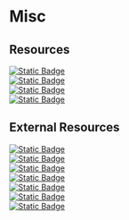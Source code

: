 # Misc
## Resources
[![Static Badge](https://img.shields.io/badge/Minecraft%20configs-%23164A12)](https://github.com/kareiku/misc/tree/main/minecraft/config)
<br>
[![Static Badge](https://img.shields.io/badge/Minecraft%20custom%20datapacks-%2311104A)](https://github.com/kareiku/misc/tree/main/minecraft/datapacks)
<br>
[![Static Badge](https://img.shields.io/badge/Minecraft%20resource%20list-%23FCC705)](https://github.com/kareiku/misc/tree/main/minecraft/resources.md)
<br>
[![Static Badge](https://img.shields.io/badge/Terraria%20mod%20list-%2332A852)](https://github.com/kareiku/misc/tree/main/terraria/mods.md)
## External Resources
[![Static Badge](https://img.shields.io/badge/Virtual-Key%20Codes-gray)](https://learn.microsoft.com/en-us/windows/win32/inputdev/virtual-key-codes)
<br>
[![Static Badge](https://img.shields.io/badge/TheDestruc7i0n%20Custom%20Crafter-black)](https://crafting.thedestruc7i0n.ca/)
<br>
[![Static Badge](https://img.shields.io/badge/Cemu%20Guide-%234287F5)](https://cemu.cfw.guide/)
<br>
[![Static Badge](https://img.shields.io/badge/Google%20Search%20sorted%20by%20last%20upload-%23EB4034)](https://cse.google.com/cse?cx=4416977100c5544ee)
<br>
[![Static Badge](https://img.shields.io/badge/USB%20Helper%20Installer-white)](https://github.com/FailedShack/USBHelperInstaller/releases)
<br>
[![Static Badge](https://img.shields.io/badge/MusicMap-%23F29BA7)](https://musicmap.info)
<br>
[![Static Badge](https://img.shields.io/badge/%22Sheets%22%20Resume%20Template-%239BBCF2)](https://sheetsresume.com/resume-template/)
